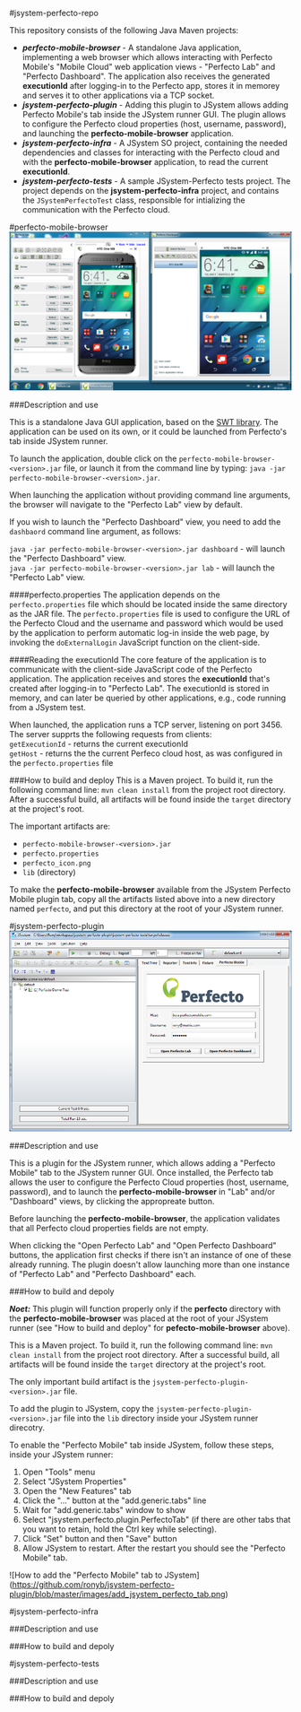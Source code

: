 #jsystem-perfecto-repo

This repository consists of the following Java Maven projects:
* ***perfecto-mobile-browser*** - A standalone Java application, implementing a web browser which allows interacting with Perfecto Mobile's "Mobile Cloud" web application views - "Perfecto Lab" and "Perfecto Dashboard". The application also receives the  generated **executionId** after logging-in to the Perfecto app, stores it in memorey and serves it to other applications via a TCP socket.
* ***jsystem-perfecto-plugin*** - Adding this plugin to JSystem allows adding Perfecto Mobile's tab inside the JSystem runner GUI. The plugin allows to configure the Perfecto cloud properties (host, username, password), and launching the **perfecto-mobile-browser** application.
* ***jsystem-perfecto-infra*** - A JSystem SO project, containing the needed dependencies and classes for interacting with the Perfecto cloud and with the **perfecto-mobile-browser** application, to read the current **executionId**.
* ***jsystem-perfecto-tests*** - A sample JSystem-Perfecto tests project. The project depends on the **jsystem-perfecto-infra** project, and contains the `JSystemPerfectoTest` class, responsible for intializing the communication with the Perfecto cloud.

#perfecto-mobile-browser
![Perfecto Mobile "Lab" and "Dashboard" browsers](https://github.com/ronyb/jsystem-perfecto-plugin/blob/master/images/perfecto_browsers.png)

###Description and use

This is a standalone Java GUI application, based on the [SWT library](https://www.eclipse.org/swt/). The application can be used on its own, or it could be launched from Perfecto's tab inside JSystem runner.

To launch the application, double click on the `perfecto-mobile-browser-<version>.jar` file, or launch it from the command line by typing: `java -jar perfecto-mobile-browser-<version>.jar`.

When launching the application without providing command line arguments, the browser will navigate to the "Perfecto Lab" view by default.

If you wish to launch the "Perfecto Dashboard" view, you need to add the `dashbaord` command line argument, as follows: 

`java -jar perfecto-mobile-browser-<version>.jar dashboard` - will launch the "Perfecto Dashboard" view.<br>
`java -jar perfecto-mobile-browser-<version>.jar lab` - will launch the "Perfecto Lab" view.

####perfecto.properties
The application depends on the `perfecto.properties` file which should be located inside the same directory as the JAR file.
The `perfecto.properties` file is used to configure the URL of the Perfecto Cloud and the username and password which would be used by the application to perform automatic log-in inside the web page, by invoking the `doExternalLogin` JavaScript function on the client-side.

####Reading the executionId
The core feature of the application is to communicate with the client-side JavaScript code of the Perfecto application. The application receives and stores the **executionId** that's created after logging-in to "Perfecto Lab". The executionId is stored in memory, and can later be queried by other applications, e.g., code running from a JSystem test.

When launched, the application runs a TCP server, listening on port 3456. The server supprts the following requests from clients:<br>
`getExecutionId` - returns the current executionId<br>
`getHost` - returns the the current Perfeco cloud host, as was configured in the `perfecto.properties` file<br>

###How to build and deploy
This is a Maven project. To build it, run the following command line: `mvn clean install` from the project root directory. After a successful build, all artifacts will be found inside the `target` directory at the project's root.

The important artifacts are:
* `perfecto-mobile-browser-<version>.jar`
* `perfecto.properties`
* `perfecto_icon.png`
* `lib` (directory)

To make the **perfecto-mobile-browser** available from the JSystem Perfecto Mobile plugin tab, copy all the artifacts listed above into a new directory named `perfecto`, and put this directory at the root of your JSystem runner.

#jsystem-perfecto-plugin
![JSystem Perfecto Mobile Tab](https://github.com/ronyb/jsystem-perfecto-plugin/blob/master/images/jsystem_perfecto_tab.png)

###Description and use

This is a plugin for the JSystem runner, which allows adding a "Perfecto Mobile" tab to the JSystem runner GUI. Once installed, the Perfecto tab allows the user to configure the Perfecto Cloud properties (host, username, password), and to launch the **perfecto-mobile-browser** in "Lab" and/or "Dashboard" views, by clicking the appropreate button.

Before launching the **perfecto-mobile-browser**, the application validates that all Perfecto cloud properties fields are not empty.

When clicking the "Open Perfecto Lab" and "Open Perfecto Dashboard" buttons, the application first checks if there isn't an instance of one of these already running. The plugin doesn't allow launching more than one instance of "Perfecto Lab" and "Perfecto Dashboard" each.

###How to build and depoly

***Noet:*** This plugin will function properly only if the **perfecto** directory with the **perfecto-mobile-browser** was placed at the root of your JSystem runner (see "How to build and deploy" for **pefecto-mobile-browser** above).

This is a Maven project. To build it, run the following command line: `mvn clean install` from the project root directory. After a successful build, all artifacts will be found inside the `target` directory at the project's root.

The only important build artifact is the `jsystem-perfecto-plugin-<version>.jar` file.

To add the plugin to JSystem, copy the `jsystem-perfecto-plugin-<version>.jar` file into the `lib` directory inside your JSystem runner direcotry.

To enable the "Perfecto Mobile" tab inside JSystem, follow these steps, inside your JSystem runner:

1. Open "Tools" menu
2. Select "JSystem Properties"
3. Open the "New Features" tab
4. Click the "..." button at the "add.generic.tabs" line
5. Wait for "add.generic.tabs" window to show
6. Select "jsystem.perfecto.plugin.PerfectoTab" (if there are other tabs that you want to retain, hold the Ctrl key while selecting).
7. Click "Set" button and then "Save" button
8. Allow JSystem to restart. After the restart you should see the "Perfecto Mobile" tab.

![How to add the "Perfecto Mobile" tab to JSystem] (https://github.com/ronyb/jsystem-perfecto-plugin/blob/master/images/add_jsystem_perfecto_tab.png)

#jsystem-perfecto-infra

###Description and use

###How to build and depoly

#jsystem-perfecto-tests

###Description and use

###How to build and depoly

